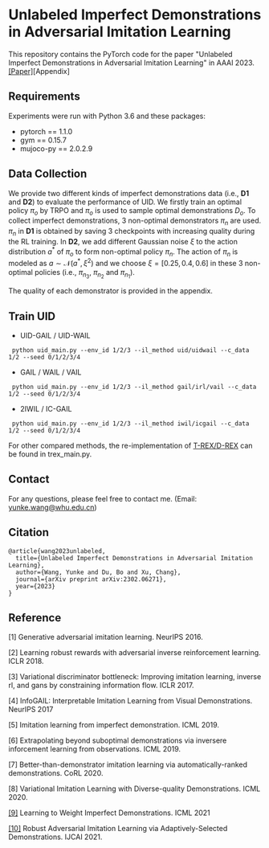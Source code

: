 # Unlabeled Imperfect Demonstrations in Adversarial Imitation Learning

This repository contains the PyTorch code for the paper "Unlabeled Imperfect Demonstrations in Adversarial Imitation Learning" in AAAI 2023. [[Paper]](https://arxiv.org/pdf/2302.06271.pdf)[Appendix]

## Requirements
Experiments were run with Python 3.6 and these packages:
* pytorch == 1.1.0
* gym == 0.15.7
* mujoco-py == 2.0.2.9

## Data Collection
We provide two different kinds of imperfect demonstrations data (i.e., __D1__ and __D2__) to evaluate the performance of UID. 
We firstly train an optimal policy $\pi_o$ by TRPO and $\pi_o$ is used to sample optimal demonstrations $D_o$. 
To collect imperfect demonstrations, 3 non-optimal demonstrators $\pi_n$ are used. 
$\pi_n$ in __D1__ is obtained by saving 3 checkpoints with increasing quality during the RL training. 
In __D2__, we add different Gaussian noise $\xi$ to the action distribution $a^\ast$ of $\pi_o$ to form non-optimal policy $\pi_n$. 
The action of $\pi_n$ is modeled as $a\sim\mathcal{N}(a^\ast, \xi^2)$ and we choose $\xi=[0.25, 0.4, 0.6]$ in these 3 non-optimal policies (i.e., $\pi_{n_3}$, $\pi_{n_2}$ and $\pi_{n_1}$). 

The quality of each demonstrator is provided in the appendix.

## Train UID

 * UID-GAIL / UID-WAIL
 ```
  python uid_main.py --env_id 1/2/3 --il_method uid/uidwail --c_data 1/2 --seed 0/1/2/3/4
 ```
 * GAIL / WAIL / VAIL
 ```
  python uid_main.py --env_id 1/2/3 --il_method gail/irl/vail --c_data 1/2 --seed 0/1/2/3/4
 ```
 * 2IWIL / IC-GAIL
 ```
  python uid_main.py --env_id 1/2/3 --il_method iwil/icgail --c_data 1/2 --seed 0/1/2/3/4
```

For other compared methods, the re-implementation of [T-REX/D-REX](https://dsbrown1331.github.io/CoRL2019-DREX/) can be found in trex_main.py. 

## Contact
For any questions, please feel free to contact me. (Email: yunke.wang@whu.edu.cn)

## Citation
```
@article{wang2023unlabeled,
  title={Unlabeled Imperfect Demonstrations in Adversarial Imitation Learning},
  author={Wang, Yunke and Du, Bo and Xu, Chang},
  journal={arXiv preprint arXiv:2302.06271},
  year={2023}
}
```

## Reference
[1] Generative adversarial imitation learning. NeurIPS 2016.

[2] Learning robust rewards with adversarial inverse reinforcement learning. ICLR 2018.

[3] Variational discriminator bottleneck: Improving imitation learning, inverse rl, and gans by constraining information flow. ICLR 2017.

[4] InfoGAIL: Interpretable Imitation Learning from Visual Demonstrations. NeurIPS 2017

[5] Imitation learning from imperfect demonstration. ICML 2019.

[6] Extrapolating beyond suboptimal demonstrations via inversere inforcement learning from observations. ICML 2019.

[7] Better-than-demonstrator imitation learning via automatically-ranked demonstrations. CoRL 2020.

[8] Variational Imitation Learning with Diverse-quality Demonstrations. ICML 2020.

[[9]](https://github.com/yunke-wang/WGAIL) Learning to Weight Imperfect Demonstrations. ICML 2021

[[10]](https://github.com/yunke-wang/SAIL) Robust Adversarial Imitation Learning via Adaptively-Selected Demonstrations. IJCAI 2021.
